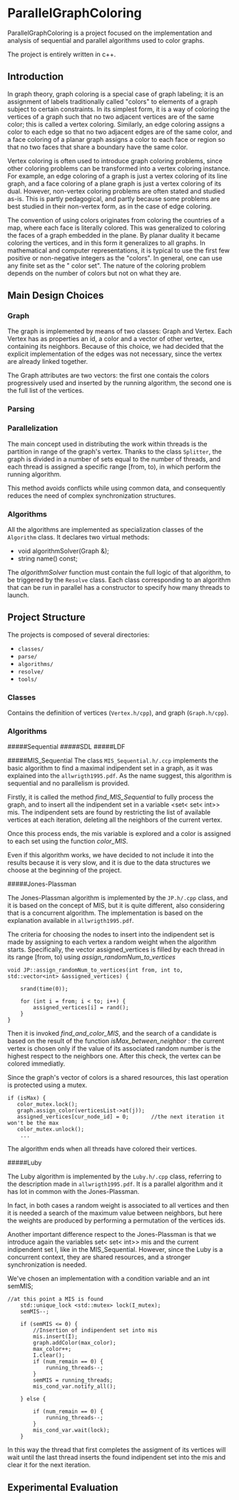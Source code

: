 # ParallelGraphColoring

ParallelGraphColoring is a project focused on the implementation and analysis of sequential and parallel algorithms used
to color graphs.

The project is entirely written in c++.

## Introduction

In graph theory, graph coloring is a special case of graph labeling; it is an assignment of labels traditionally
called "colors" to elements of a graph subject to certain constraints. In its simplest form, it is a way of coloring the
vertices of a graph such that no two adjacent vertices are of the same color; this is called a vertex coloring.
Similarly, an edge coloring assigns a color to each edge so that no two adjacent edges are of the same color, and a face
coloring of a planar graph assigns a color to each face or region so that no two faces that share a boundary have the
same color.

Vertex coloring is often used to introduce graph coloring problems, since other coloring problems can be transformed
into a vertex coloring instance. For example, an edge coloring of a graph is just a vertex coloring of its line graph,
and a face coloring of a plane graph is just a vertex coloring of its dual. However, non-vertex coloring problems are
often stated and studied as-is. This is partly pedagogical, and partly because some problems are best studied in their
non-vertex form, as in the case of edge coloring.

The convention of using colors originates from coloring the countries of a map, where each face is literally colored.
This was generalized to coloring the faces of a graph embedded in the plane. By planar duality it became coloring the
vertices, and in this form it generalizes to all graphs. In mathematical and computer representations, it is typical to
use the first few positive or non-negative integers as the "colors". In general, one can use any finite set as the "
color set". The nature of the coloring problem depends on the number of colors but not on what they are.

## Main Design Choices

### Graph
The graph is implemented by means of two classes: Graph and Vertex.
Each Vertex has as properties an id, a color and a vector of other vertex, containing its 
neighbors.
Because of this choice, we had decided that the explicit implementation of the edges was not 
necessary, since the vertex are already linked together.

The Graph attributes are two vectors: the first one contais the colors progressively used and inserted by the running algorithm, the second one is the full list of the vertices.

### Parsing

### Parallelization

The main concept used in distributing the work within threads is the partition in range of the 
graph's vertex. Thanks to the class `Splitter`, the graph is divided in a number of sets equal to 
the number of threads, and each thread is assigned a specific range [from, to), in which perform the running 
algorithm.

This method avoids conflicts while using common data, and consequently reduces the need of 
complex synchronization structures.

### Algorithms

All the algorithms are implemented as specialization classes of the `Algorithm` class. It 
declares two virtual methods:
* void algorithmSolver(Graph &);
* string name() const;

The *algorithmSolver* function must contain the full logic of that algorithm, to be triggered by 
the `Resolve` class.
Each class corresponding to an algorithm that can be run in parallel has a constructor to specify 
how many threads to launch.


## Project Structure

The projects is composed of several directories:

* `classes/`
* `parse/`
* `algorithms/`
* `resolve/`
* `tools/`

### Classes

Contains the definition of vertices (`Vertex.h/cpp`), and graph (`Graph.h/cpp`).

### Algorithms

#####Sequential
#####SDL
#####LDF



#####MIS_Sequential
The class `MIS_Sequential.h/.ccp` implements the basic algorithm to find a maximal indipendent set 
in a graph, as it was explained into the `allwrigth1995.pdf`. As the name suggest, this algorithm is 
sequential and no parallelism is provided.

Firstly, it is called the method *find_MIS_Sequential* to fully process the graph, and to insert 
all the indipendent set in a variable <set< set< int>> mis. The indipendent sets are found by 
restricting the list of available vertices at each iteration, deleting all the neighbors of the 
current vertex.

Once this process ends, the mis variable is explored and a color is assigned to each set using 
the function *color_MIS*.

Even if this algorithm works, we have decided to not include it into the results because it is 
very slow, and it is due to the data structures we choose at the beginning of the project.

#####Jones-Plassman

The Jones-Plassman algorithm is implemented by the `JP.h/.cpp` class, and it is based on the concept of MIS, 
but it is quite different, also considering that is a concurrent algorithm. The implementation is based on
the explanation available in `allwrigth1995.pdf`.

The criteria for choosing the nodes to insert into the indipendent set is made by assigning to 
each vertex a random weight when the algorithm starts. Specifically, the vector<int> 
assigned_vertices is filled by each thread in its range [from, to) using *assign_randomNum_to_vertices* 

    void JP::assign_randomNum_to_vertices(int from, int to, std::vector<int> &assigned_vertices) {
    
        srand(time(0));
    
        for (int i = from; i < to; i++) {
            assigned_vertices[i] = rand();
        }
    }
        
Then it is invoked *find_and_color_MIS*, and the search of a candidate is based on
the result of the function *isMax_between_neighbor* : the current vertex is chosen
only if the value of its associated random number is the highest respect to the neighbors one.
After this check, the vertex can be colored immediatly.

Since the graph's vector of colors is a shared resources, this last operation
is protected using a mutex.

    if (isMax) {
       color_mutex.lock();
       graph.assign_color(verticesList->at(j));
       assigned_vertices[cur_node_id] = 0;       //the next iteration it won't be the max
       color_mutex.unlock();
        ...
        
The algorithm ends when all threads have colored their vertices.

#####Luby

The Luby algorithm is implemented by the `Luby.h/.cpp` class, referring to the
description made in `allwrigth1995.pdf`. It is a parallel algorithm and it has
lot in common with the Jones-Plassman.

In fact, in both cases a random weight is associated to all vertices and then
it is needed a search of the maximum value between neighbors, but here 
the weights are produced by performing a permutation of the vertices ids.

Another important difference respect to the Jones-Plassman is that we
introduce again the variables set< set< int>> mis and the current indipendent 
set I, like in the MIS_Sequential. However, since the Luby is a concurrent
context, they are shared resources, and a stronger synchronization is needed.

We've chosen an implementation with a condition variable and an int semMIS;

    //at this point a MIS is found
        std::unique_lock <std::mutex> lock(I_mutex);
        semMIS--;

        if (semMIS <= 0) {
            //Insertion of indipendent set into mis
            mis.insert(I);
            graph.addColor(max_color);
            max_color++;
            I.clear();
            if (num_remain == 0) {
                running_threads--;
            }
            semMIS = running_threads;
            mis_cond_var.notify_all();

        } else {

            if (num_remain == 0) {
                running_threads--;
            }
            mis_cond_var.wait(lock);
        }

In this way the thread that first completes the assigment of its vertices 
will wait until the last thread inserts the found indipendent set into the mis
and clear it for the next iteration.


## Experimental Evaluation

